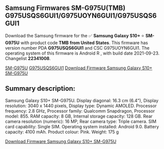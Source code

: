 <h2>Samsung Firmwares SM-G975U(TMB) G975USQS6GUI1/G975UOYN6GUI1/G975USQS6GUI1</h2>
Download the Samsung firmware for the ✅ <strong>Samsung Galaxy S10+ </strong> ⭐ <strong>SM-G975U</strong> with product code <strong>TMB</strong> <strong> from United States</strong>. This firmware has version number PDA <strong>G975USQS6GUI1</strong> and CSC G975UOYN6GUI1. The operating system of this firmware is Android R , with build date 2021-09-23. Changelist <strong>22341008</strong>.


[SM-G975U](https://samfirm.shop/samsung/model/SM-G975U)
[G975USQS6GUI1](https://samfirm.shop/samsung/pda/G975USQS6GUI1)
[Download Firmware Samsung Galaxy S10+ SM-G975U](https://samfirm.shop/samsung/firmware/459198)
<h2>Summary description:</h2>
<p>Samsung Galaxy S10+ SM-G975U. Display diagonal: 16.3 cm (6.4"), Display resolution: 3040 x 1440 pixels, Display type: Dynamic AMOLED. Processor frequency: 2.8 GHz, Processor family: Qualcomm Snapdragon, Processor model: 855. RAM capacity: 8 GB, Internal storage capacity: 128 GB. Rear camera resolution (numeric): 16 MP, Rear camera type: Triple camera. SIM card capability: Single SIM. Operating system installed: Android 9.0. Battery capacity: 4100 mAh. Product colour: Pink. Weight: 175 g</p>


[Download Firmware Samsung Galaxy S10+ SM-G975U](https://samfirm.shop/samsung/firmware/459198)
